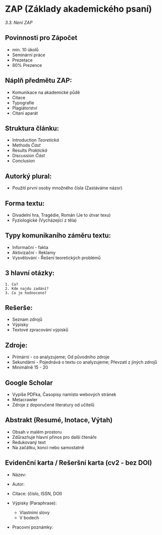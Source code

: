 # ZAP (Základy akademického psaní)

*3.3. Není ZAP*

## Povinnosti pro Zápočet
- min. 10 úkolů
- Seminární práce
- Prezetace
- 80% Prezence

## Náplň předmětu ZAP:
- Komunikace na akademické půdě
- Citace
- Typografie
- Plagiátorství
- Citaní aparát

## Struktura článku:
- Introduction      *Teoretická*
- Methods             *Část*
- Results           *Praktická*
- Discussion          *Část*
- Conclusion

## Autorký plural:
- Použití první osoby množného čísla (Zastáváme názor)

## Forma textu:
- Divadelní hra, Tragédie, Román (Je to útvar texu)
- Fyziologické (Vycházející z těla)

## Typy komunikaního záměru textu:
- Informační - fakta
- Aktivizační - Reklamy
- Vysvělování - Řešení teoretických problémů

## 3 hlavní otázky:
    1. Co?
	2. Kde najdu zadání?
	3. Co je hodnoceno?

## Rešerše:
- Seznam zdrojů
- Výpisky
- Textové zpracování výpisků

## Zdroje:
- Primární - co analyzujeme; Od původního zdroje
- Sekundární - Pojednává o textu co analyzujeme; Převzatí z jiných zdrojů
- Minimálně 15 - 20

## Google Scholar
- Vypíše PDFka, Časopisy namísto webových stránek
- Metacrawler
- Zdroje z doporučené literatury od učitelů

## Abstrakt (Resumé, Inotace, Výtah)
- Obsah v malém prostoru
- Zdůrazňuje hlavní přinos pro další čtenáře
- Redukovaný text
- Na začátku, konci nebo samostatně

## Evidenční karta / Rešeršní karta (cv2 - bez DOI)
- Název:
- Autor:
- Citace: (číslo, ISSN, DOI)

- Výpisky (Paraphrase):
    - Vlastními slovy
    - V bodech
- Pracovní poznámky:
